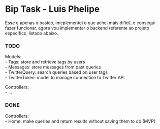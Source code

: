 # Bip Task - Luis Phelipe

Esse e apenas o basico, imeplementei o que achei mais dificil, e consegui fazer funcionar, agora vou implementar o backend referente ao projeto especifico, listado abaixo.
   
### TODO
   
Models:   
    - Tags: store and retrieve tags by users   
    - Messages: store messages from past queries   
    - TwitterQuery: search queries based on user tags   
    - TwitterToken: model to manage connection to Twitter API   
   
Controllers:     
    - ...  
   
### DONE
Controllers:   
    - Home: make queries and return results without saving them to db (MVP)